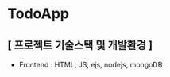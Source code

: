 <h1>TodoApp</h1>
<h2>[ 프로젝트 기술스택 및 개발환경 ]</h2>
<ul>
  <li>Frontend : HTML, JS, ejs, nodejs, mongoDB</li>
</ul>
